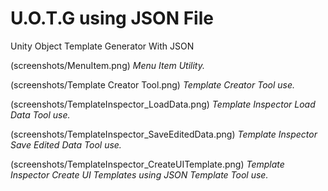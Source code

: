 # U.O.T.G using JSON File
 Unity Object Template Generator With JSON
 
(screenshots/MenuItem.png)
*Menu Item Utility.*

(screenshots/Template Creator Tool.png)
*Template Creator Tool use.*

(screenshots/TemplateInspector_LoadData.png)
*Template Inspector Load Data Tool use.*

(screenshots/TemplateInspector_SaveEditedData.png)
*Template Inspector Save Edited Data Tool use.*

(screenshots/TemplateInspector_CreateUITemplate.png)
*Template Inspector Create UI Templates using JSON Template Tool use.*
